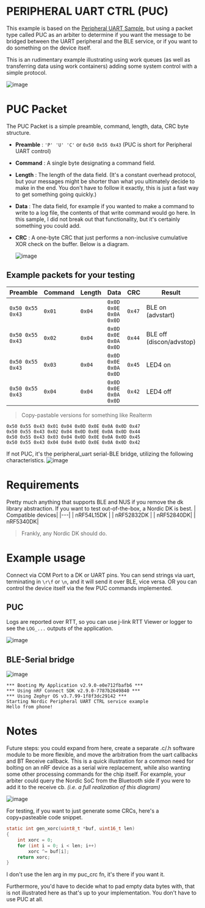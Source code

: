 # PERIPHERAL UART CTRL (PUC)

This example is based on the [Peripheral UART Sample](https://docs.nordicsemi.com/bundle/ncs-2.9.0/page/nrf/samples/bluetooth/peripheral_uart/README.html), but using a packet type called PUC as an arbiter to determine if you want the message to be bridged between the UART peripheral and the BLE service, or if you want to do something on the device itself.

This is an rudimentary example illustrating using work queues (as well as transferring data using work containers) adding some system control with a simple protocol.

![image](https://github.com/user-attachments/assets/1b7915b0-2443-4717-8383-b4164fa0a200)


# PUC Packet
The PUC Packet is a simple preamble, command, length, data, CRC byte structure.
- **Preamble** : `'P' 'U' 'C'` or `0x50 0x55 0x43` (PUC is short for Peripheral UART control)
- **Command** : A single byte designating a command field.
- **Length** : The length of the data field. (It's a constant overhead protocol, but your messages might be shorter than what you ultimately decide to make in the end. You don't have to follow it exactly, this is just a fast way to get something going quickly.)
- **Data** : The data field, for example if you wanted to make a command to write to a log file, the contents of that write command would go here. In this sample, I did not break out that functionality, but it's certainly something you could add.
- **CRC** : A one-byte CRC that just performs a non-inclusive cumulative XOR check on the buffer. Below is a diagram.
  
  ![image](https://github.com/user-attachments/assets/fcf9e21e-18de-45d4-8e51-e4bda685d6de)

## Example packets for your testing
|Preamble|Command|Length|Data|CRC|Result|
|---|---|---|---|---|---|
|`0x50 0x55 0x43`|`0x01`|`0x04`|`0x0D 0x0E 0x0A 0x0D`|`0x47`|BLE on (advstart)|
|`0x50 0x55 0x43`|`0x02`|`0x04`|`0x0D 0x0E 0x0A 0x0D`|`0x44`|BLE off (discon/advstop)|
|`0x50 0x55 0x43`|`0x03`|`0x04`|`0x0D 0x0E 0x0A 0x0D`|`0x45`|LED4 on|
|`0x50 0x55 0x43`|`0x04`|`0x04`|`0x0D 0x0E 0x0A 0x0D`|`0x42`|LED4 off|
> Copy-pastable versions for something like Realterm
```
0x50 0x55 0x43 0x01 0x04 0x0D 0x0E 0x0A 0x0D 0x47 
0x50 0x55 0x43 0x02 0x04 0x0D 0x0E 0x0A 0x0D 0x44
0x50 0x55 0x43 0x03 0x04 0x0D 0x0E 0x0A 0x0D 0x45
0x50 0x55 0x43 0x04 0x04 0x0D 0x0E 0x0A 0x0D 0x42
```

If not PUC, it's the peripheral_uart serial-BLE bridge, utilizing the following characteristics.
![image](https://github.com/user-attachments/assets/98976f04-9683-4ef5-9382-502401d08d0d)


# Requirements
Pretty much anything that supports BLE and NUS if you remove the dk library abstraction.
If you want to test out-of-the-box, a Nordic DK is best.
| Compatible devices|
|---|
| nRF54L15DK |
| nRF52832DK |
| nRF52840DK|
| nRF5340DK|
> Frankly, any Nordic DK should do.

# Example usage
Connect via COM Port to a DK or UART pins.
You can send strings via uart, terminating in `\r\f` or `\n`, and it will send it over BLE, vice versa.
OR you can control the device itself via the few PUC commands implemented.

## PUC
Logs are reported over RTT, so you can use j-link RTT Viewer or logger to see the `LOG_...` outputs of the application.

![image](https://github.com/user-attachments/assets/04f6df47-3389-4bcd-9ae2-8d961a787e33)
## BLE-Serial bridge
![image](https://github.com/user-attachments/assets/250f15c2-a56f-462b-b4fa-bb894181437d)

```
*** Booting My Application v2.9.0-e0e712fbafb6 ***
*** Using nRF Connect SDK v2.9.0-7787b2649840 ***
*** Using Zephyr OS v3.7.99-1f8f3dc29142 ***
Starting Nordic Peripheral UART CTRL service example
Hello from phone!
```

# Notes
Future steps: you could expand from here, create a separate .c/.h software module to be more flexible, and move the arbitration from the uart callbacks and BT Receive callback. This is a quick illustration for a common need for bolting on an nRF device as a serial wire replacement, while also wanting some other processing commands for the chip itself.
For example, your arbiter could query the Nordic SoC from the Bluetooth side if you were to add it to the receive cb.
_(i.e. a full realization of this diagram)_

![image](https://github.com/user-attachments/assets/f5a61b61-96cb-45f4-9b03-22d9c3030655)

For testing, if you want to just generate some CRCs, here's a copy+pasteable code snippet.
```c
static int gen_xorc(uint8_t *buf, uint16_t len)
{
    int xorc = 0;
    for (int i = 0; i < len; i++)
		xorc ^= buf[i];
	return xorc;
}
```

I don't use the len arg in my puc_crc fn, it's there if you want it.

Furthermore, you'd have to decide what to pad empty data bytes with, that is not illustrated here as that's up to your implementation. You don't have to use PUC at all.
